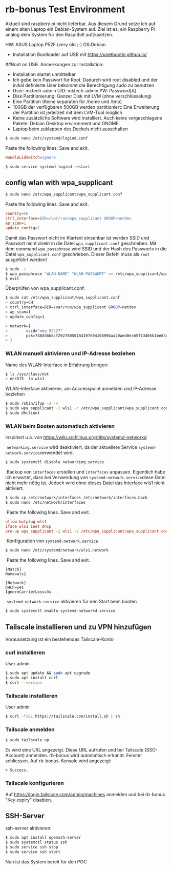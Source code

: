 # rb-bonus Test Environment

Aktuell sind raspbery pi nicht lieferbar. Aus diesem Grund setze ich auf einem alten Laptop ein Debian-System auf.
Ziel ist es, ein Raspberry Pi analog dem System für den RaspiBolt aufzusetzen.

HW: ASUS Laptop P52F (very old ;-)
OS:Debian
- Installation Bootloader auf USB mit https://unetbootin.github.io/

##Boot on USB. Anmerkungen zur Installation:

- Installation startet unmittelbar
- Ich gebe kein Passwort für Root. Dadurch wird root disabled und der initial definierte User bekommt die Berechtigung sudo zu benutzen
- User: mktech-admin UID: mktech-admin PW: Password[A]
- Disk Partitionierung: Ganzer Disk mit LVM (ohne verschlüsselung)
- Eine Partition (Keine separaten für /home und /tmp) 
- 100GB der verfügbaren 500GB werden partitioniert: Eine Erweiterung der Partition ist jederzeit mit dem LVM-Tool möglich
- Keine zusätzliche Software wird installiert. Auch keine vorgeschlagene Pakete: Debian Desktop environment und GNOME
- Laptop beim zuklappen des Deckels nicht ausschalten

```sh
$ sudo nano /etc/systemd/logind.conf
```

Paste the following lines. Save and exit.

```ini
HandleLidSwitch=ignore
```
  ```sh
$ sudo service systemd-logind restart
  ```

## config wlan with wpa_supplicant 
   ```sh
   $ sudo nano /etc/wpa_supplicant/wpa_supplicant.conf
   ```
   Paste the following lines. Save and exit.
   ```ini
   country=CH
   ctrl_interface=DIR=/var/run/wpa_supplicant GROUP=netdev
   ap_scan=1
   update_config=1
   ```

Damit das Passwort nicht im Klartext einsehbar ist werden SSID und Passwort nicht direkt in die Datei `wpa_supplicant.conf` geschrieben. Mit dem command `wpa_passphrase`  wird SSID und der Hash des Passworts in die Datei `wpa_supplicant.conf` geschrieben. Dieser Befehl muss als `root` ausgeführt werden!
   ```sh
  $ sudo -i
  $ wpa_passphrase "WLAN-NAME" "WLAN-PASSWORT" >> /etc/wpa_supplicant/wpa_supplicant.conf
  $ exit
   ```
Überprüfen von wpa_supplicant.conf:
  ```sh
  $ sudo cat /etc/wpa_supplicant/wpa_supplicant.conf
  > country=CH
  > ctrl_interface=DIR=/var/run/wpa_supplicant GROUP=netdev
  > ap_scan=1
  > update_config=1
  
  > network={
  >        ssid="mdq-92227"
  >        psk=748d56b8cf29278050184197d9410899baa20aed0ec65f13405b1be83d1ddd70
  > }
  ```
### WLAN manuell aktivieren und IP-Adresse beziehen
  Name des WLAN-Interface in Erfahrung bringen:
  ```sh
  $ ls /sys/class/net
  > ens5f5  lo wls1
  ```
  WLAN-Interface aktivieren, am Acccesspoint anmelden und IP-Adresse beziehen
  ```sh
  $ sudo /sbin/ifup -a -v
  $ sudo wpa_supplicant -i wls1 -c /etc/wpa_supplicant/wpa_supplicant.conf &
  $ sudo dhclient
  ```
### WLAN beim Booten automatisch aktivieren

Inspiriert u.a. von https://wiki.archlinux.org/title/systemd-networkd

​	`networking.service`  wird deaktiviert, da der aktuellere Service `systemd-network.service`verwendet wird.

```sh
$ sudo systemctl disable networking.service
```

​	Backup von `interfaces` erstellen und `interfaces` anpassen. Eigentlich habe ich erwartet, dass bei Verwendung von `systemd-network.service`diese Datei nicht mehr nötig ist. Jedoch wird ohne dieses Datei das Interface wls1 nicht aktiviert.

  ```sh
  $ sudo cp /etc/network/interfaces /etc/network/interfaces.back
  $ sudo nano /etc/network/interfaces
  ```
​	Paste the following lines. Save and exit.
  ```ini
  allow-hotplug wls1
  iface wls1 inet dhcp
  pre-up wpa_supplicant -i wls1 -c /etc/wpa_supplicant/wpa_supplicant.conf
  ```

​	Konfiguration von `systemd-network.service`

```sh
$ sudo nano /etc/systemd/network/wls1.network
```
​	Paste the following lines. Save and exit.
```
[Match]
Name=wls1

[Network]
DHCP=yes
IgnoreCarrierLoss=3s
```

​	`systemd-network.service` aktivieren für den Start beim booten

```sh
$ sudo systemctl enable systemd-networkd.service
```



## Tailscale installieren und zu VPN hinzufügen

Voraussetzung ist ein bestehendes Tailscale-Konto

### curl installieren

User admin

```sh
$ sudo apt update && sudo apt upgrade
$ sudo apt install curl
$ curl --version
```

### Tailscale installieren

User admin

```sh
$ curl -fsSL https://tailscale.com/install.sh | sh
```

### Tailscale anmelden

```sh
$ sudo tailscale up
```

Es wird eine URL angezeigt. Diese URL aufrufen und bei Tailscale (SSO-Account) anmelden. rb-bonus wird automatisch erkannt. Fenster schliessen. Auf rb-bonus-Konsole wird angezeigt:

```
> Success.
```

### Tailscale konfigurieren

Auf https://login.tailscale.com/admin/machines anmelden und bei rb-bonus "Key expiry" disablen.



## SSH-Server

ssh-server aktivieren:

```sh
$ sudo apt install openssh-server
$ sudo systemctl status ssh
$ sudo service ssh stop
$ sudo service ssh start
```
Nun ist das System bereit für den POC

